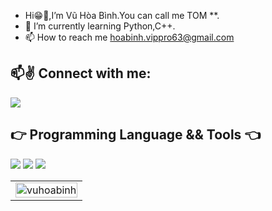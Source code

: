 - Hi😁👋,I’m Vũ Hòa Bình.You can call me TOM **.
- 🌱 I’m currently learning Python,C++.
- 📫 How to reach me hoabinh.vippro63@gmail.com

## 📫✌️ Connect with me:
<p align="left">
  <a href="https://www.facebook.com/Btomsenior10x/" alt="Facebook">
    <img src="https://img.icons8.com/color/48/undefined/facebook-new.png" target="_blank" />
  </a>
</p>

## 👉 Programming Language && Tools 👈
<p align="left">
  <img src="https://img.icons8.com/fluency-systems-filled/48/undefined/circled-c.png"/>
  <img src="https://img.icons8.com/ios-filled/50/undefined/c-plus-plus-logo.png"/>
  <img src="https://img.icons8.com/color/48/undefined/python--v1.png"/>
</p>

<table style="width:100%;">
  <tr>
    <td>
      <img src="https://github-readme-stats.vercel.app/api?username=vuhoabinh&theme=city_lights&text_color=179fa3&show_icons=true&count_private=true&include_all_commits=true&custom_title=VuHoaBinh's%20Github%20Stats" alt="vuhoabinh" width="100%"/>
  </td>
  </tr>
</table>
    

<!---
VuHoaBinh/VuHoaBinh is a ✨ special ✨ repository because its `README.md` (this file) appears on your GitHub profile.
You can click the Preview link to take a look at your changes.
--->
